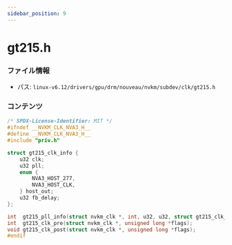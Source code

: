 ```yaml
---
sidebar_position: 9
---
```

# gt215.h

### ファイル情報

- パス: `linux-v6.12/drivers/gpu/drm/nouveau/nvkm/subdev/clk/gt215.h`

### コンテンツ

```h
/* SPDX-License-Identifier: MIT */
#ifndef __NVKM_CLK_NVA3_H__
#define __NVKM_CLK_NVA3_H__
#include "priv.h"

struct gt215_clk_info {
	u32 clk;
	u32 pll;
	enum {
		NVA3_HOST_277,
		NVA3_HOST_CLK,
	} host_out;
	u32 fb_delay;
};

int  gt215_pll_info(struct nvkm_clk *, int, u32, u32, struct gt215_clk_info *);
int  gt215_clk_pre(struct nvkm_clk *, unsigned long *flags);
void gt215_clk_post(struct nvkm_clk *, unsigned long *flags);
#endif

```
